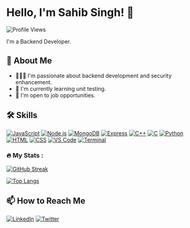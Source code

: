 # Hello, I'm Sahib Singh! 👋

![Profile Views](https://komarev.com/ghpvc/?username=sahib139)

I'm a Backend Developer.

## 🚀 About Me

- 👨🏻‍💻 I'm passionate about backend development and security enhancement.
- 🌱 I'm currently learning unit testing.
- 💼 I'm open to job opportunities.

## 🛠️ Skills

[![JavaScript](https://img.shields.io/badge/-JavaScript-black?style=flat&logo=javascript&link=https://github.com/sahib139)](https://github.com/sahib139)
[![Node.js](https://img.shields.io/badge/-Node.js-black?style=flat&logo=node.js&link=https://github.com/sahib139)](https://github.com/sahib139)
[![MongoDB](https://img.shields.io/badge/-MongoDB-black?style=flat&logo=mongodb&link=https://github.com/sahib139)](https://github.com/sahib139)
[![Express](https://img.shields.io/badge/-Express-black?style=flat&logo=express&link=https://github.com/sahib139)](https://github.com/sahib139)
[![C++](https://img.shields.io/badge/-C++-black?style=flat&logo=c%2B%2B&link=https://github.com/sahib139)](https://github.com/sahib139)
[![C](https://img.shields.io/badge/-C-black?style=flat&logo=c&link=https://github.com/sahib139)](https://github.com/sahib139)
[![Python](https://img.shields.io/badge/-Python-black?style=flat&logo=python&link=https://github.com/sahib139)](https://github.com/sahib139)
[![HTML](https://img.shields.io/badge/-HTML-black?style=flat&logo=html5&link=https://github.com/sahib139)](https://github.com/sahib139)
[![CSS](https://img.shields.io/badge/-CSS-black?style=flat&logo=css3&link=https://github.com/sahib139)](https://github.com/sahib139)
[![VS Code](https://img.shields.io/badge/-VS_Code-black?style=flat&logo=visual-studio-code&link=https://github.com/sahib139)](https://github.com/sahib139)
[![Terminal](https://img.shields.io/badge/-Terminal-black?style=flat&logo=windows-terminal&link=https://github.com/sahib139)](https://github.com/sahib139)



### :fire: My Stats :

[![GitHub Streak](http://github-readme-streak-stats.herokuapp.com?user=sahib139&theme=dark&background=000000)](https://git.io/streak-stats)

[![Top Langs](https://github-readme-stats.vercel.app/api/top-langs/?username=sahib139&layout=compact&theme=vision-friendly-dark)](https://github.com/anuraghazra/github-readme-stats)



## 📫 How to Reach Me

[![LinkedIn](https://img.shields.io/badge/-LinkedIn-blue?style=flat&logo=linkedin&link=https://www.linkedin.com/in/sahib-singh-b715b2207/)](https://www.linkedin.com/in/sahib-singh-b715b2207/)
[![Twitter](https://img.shields.io/badge/-Twitter-blue?style=flat&logo=twitter&link=https://twitter.com/sahib139)](https://twitter.com/sahib139)
